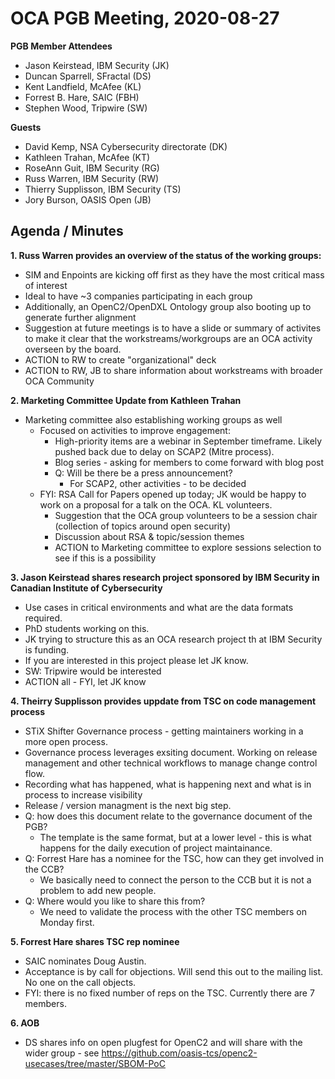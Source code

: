 
# OCA PGB Meeting, 2020-08-27

**PGB Member Attendees**

- Jason Keirstead, IBM Security (JK)
- Duncan Sparrell, SFractal (DS)
- Kent Landfield, McAfee (KL)
- Forrest B. Hare, SAIC (FBH)
- Stephen Wood, Tripwire (SW)

**Guests**
- David Kemp, NSA Cybersecurity directorate (DK)
- Kathleen Trahan, McAfee (KT)
- RoseAnn Guit, IBM Security (RG)
- Russ Warren, IBM Security (RW)
- Thierry Supplisson, IBM Security (TS)
- Jory Burson, OASIS Open (JB)

## Agenda / Minutes

**1. Russ Warren provides an overview of the status of the working groups:**
   - SIM and Enpoints are kicking off first as they have the most critical mass of interest
   - Ideal to have ~3 companies participating in each group 
   - Additionally, an OpenC2/OpenDXL Ontology group also booting up to generate further alignment
   - Suggestion at future meetings is to have a slide or summary of activites to make it clear that the workstreams/workgroups are an OCA activity overseen by the board.
   - ACTION to RW to create "organizational" deck
   - ACTION to RW, JB to share information about workstreams with broader OCA Community

**2. Marketing Committee Update from Kathleen Trahan**
- Marketing committee also establishing working groups as well
    - Focused on activities to improve engagement:
        - High-priority items are a webinar in September timeframe. Likely pushed back due to delay on SCAP2 (Mitre process).
        - Blog series - asking for members to come forward with blog post
        - Q: Will be there be a press announcement?
            - For SCAP2, other activities - to be decided
    - FYI: RSA Call for Papers opened up today; JK would be happy to work on a proposal for a talk on the OCA. KL volunteers.
        - Suggestion that the OCA group volunteers to be a session chair (collection of topics around open security)
        - Discussion about RSA & topic/session themes
        - ACTION to Marketing committee to explore sessions selection to see if this is a possibility

**3. Jason Keirstead shares research project sponsored by IBM Security in Canadian Institute of Cybersecurity**

- Use cases in critical environments and what are the data formats required.
- PhD students working on this.
- JK trying to structure this as an OCA research project th at IBM Security is funding. 
- If you are interested in this project please let JK know.
- SW: Tripwire would be interested
- ACTION all - FYI, let JK know 

**4. Theirry Supplisson provides uppdate from TSC on code management process**

- STiX Shifter Governance process - getting maintainers working in a more open process.
- Governance process leverages exsiting document. Working on release management and other technical workflows to manage change control flow. 
- Recording what has happened, what is happening next and what is in process to increase visibility
- Release / version managment is the next big step.
- Q: how does this document relate to the governance document of the PGB?
    - The template is the same format, but at a lower level - this is what happens for the daily execution of project maintainance.
- Q: Forrest Hare has a nominee for the TSC, how can they get involved in the CCB?
    - We basically need to connect the person to the CCB but it is not a problem to add new people.
- Q: Where would you like to share this from?
    - We need to validate the process with the other TSC members on Monday first.

**5. Forrest Hare shares TSC rep nominee**

- SAIC nominates Doug Austin.
- Acceptance is by call for objections. Will send this out to the mailing list. No one on the call objects.
- FYI: there is no fixed number of reps on the TSC. Currently there are 7 members.

**6. AOB**
- DS shares info on open plugfest for OpenC2 and will share with the wider group - see https://github.com/oasis-tcs/openc2-usecases/tree/master/SBOM-PoC